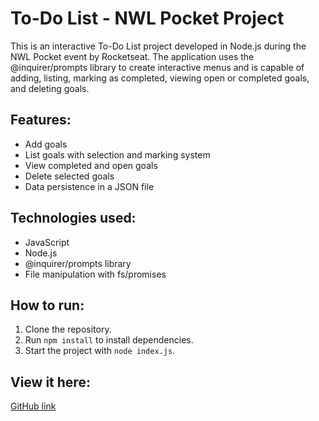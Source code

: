 # To-Do List - NWL Pocket Project

This is an interactive To-Do List project developed in Node.js during the NWL Pocket event by Rocketseat. The application uses the @inquirer/prompts library to create interactive menus and is capable of adding, listing, marking as completed, viewing open or completed goals, and deleting goals.

## Features:
- Add goals
- List goals with selection and marking system
- View completed and open goals
- Delete selected goals
- Data persistence in a JSON file

## Technologies used:
- JavaScript
- Node.js
- @inquirer/prompts library
- File manipulation with fs/promises

## How to run:
1. Clone the repository.
2. Run `npm install` to install dependencies.
3. Start the project with `node index.js`.

## View it here:
[GitHub link](https://github.com/user-attachments/assets/66b60643-2cdb-4534-a01b-849ffa473605)
